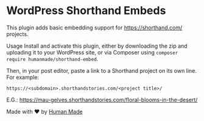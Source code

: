 # WordPress Shorthand Embeds
This plugin adds basic embedding support for https://shorthand.com/ projects.

Usage
Install and activate this plugin, either by downloading the zip and uploading it to your WordPress site, or via Composer using `composer require humanmade/shorthand-embed`.

Then, in your post editor, paste a link to a Shorthand project on its own line. For example:

`https://<subdomain>.shorthandstories.com/<project title>/`

E.G.:
https://mau-gelves.shorthandstories.com/floral-blooms-in-the-desert/

Made with ❤️ by [Human Made](https://humanmade.com/)
